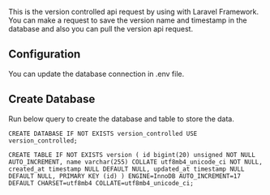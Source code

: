 This is the version controlled api request by using with Laravel Framework. 
You can make a request to save the version name and timestamp in the database and also you can pull the version api request.

Configuration
-----
You can update the database connection in .env file.

Create Database
-----
Run below query to create the database and table to store the data.

`CREATE DATABASE IF NOT EXISTS version_controlled USE version_controlled;`

`CREATE TABLE IF NOT EXISTS version (
  id bigint(20) unsigned NOT NULL AUTO_INCREMENT,
  name varchar(255) COLLATE utf8mb4_unicode_ci NOT NULL,
  created_at timestamp NULL DEFAULT NULL,
  updated_at timestamp NULL DEFAULT NULL,
  PRIMARY KEY (id)
) ENGINE=InnoDB AUTO_INCREMENT=17 DEFAULT CHARSET=utf8mb4 COLLATE=utf8mb4_unicode_ci;`
